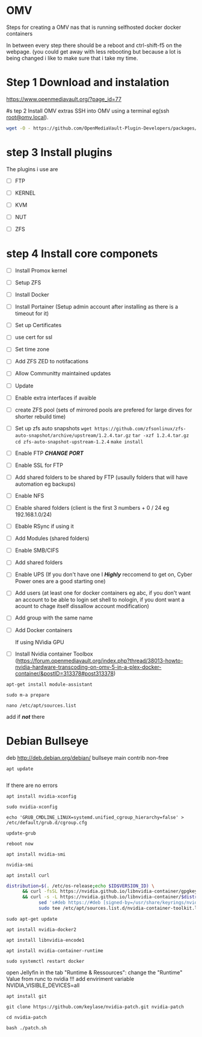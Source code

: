 # OMV
Steps for creating a OMV nas that is running selfhosted docker docker containers

In between every step there should be a reboot and ctrl-shift-f5 on the webpage.
(you could get away with less rebooting but because a lot is being changed i like to make sure that i take my time.


# Step 1 Download and instalation
https://www.openmediavault.org/?page_id=77

#s tep 2 Install OMV extras
SSH into OMV using a terminal eg(ssh root@omv.local).

```sh
wget -O - https://github.com/OpenMediaVault-Plugin-Developers/packages/raw/master/install | bash
```
# step 3 Install plugins
The plugins i use are

- [ ] FTP
- [ ] KERNEL
- [ ] KVM
- [ ] NUT
- [ ] ZFS


# step 4 Install core componets

- [ ] Install Promox kernel
- [ ] Setup ZFS
- [ ] Install Docker
- [ ] Install Portainer (Setup admin account after installing as there is a timeout for it)
- [ ] Set up Certificates
- [ ] use cert for ssl
- [ ] Set time zone
- [ ] Add ZFS ZED to notifacations
- [ ] Allow Communitty maintained updates
- [ ] Update
- [ ] Enable extra interfaces if avaible
- [ ] create ZFS pool (sets of mirrored pools are prefered for large dirves for shorter rebuild time)
- [ ] Set up zfs auto snapshots
    `wget https://github.com/zfsonlinux/zfs-auto-snapshot/archive/upstream/1.2.4.tar.gz`
    `tar -xzf 1.2.4.tar.gz`
    `cd zfs-auto-snapshot-upstream-1.2.4`
    `make install`
    
- [ ] Enable FTP ***CHANGE PORT***
- [ ] Enable SSL for FTP
- [ ] Add shared folders to be shared by FTP (usaully folders that will have automation eg backups)
- [ ] Enable NFS
- [ ] Enable shared folders (client is the first 3 numbers + 0 / 24 eg 192.168.1.0/24)
- [ ] Ebable RSync if using it
- [ ] Add Modules (shared folders)
- [ ] Enable SMB/CIFS
- [ ] Add shared folders

- [ ] Enable UPS (If you don't have one I ***Highly*** reccomend to get on, Cyber Power ones are a good starting one)

- [ ] Add users (at least one for docker containers eg abc, if you don't want an account to be able to login set shell to nologin, if you dont want a acount to chage itself dissallow account modification)
- [ ] Add group with the same name

- [ ] Add Docker containers



    If using NVidia GPU
- [ ] Install Nvidia container Toolbox (https://forum.openmediavault.org/index.php?thread/38013-howto-nvidia-hardware-transcoding-on-omv-5-in-a-plex-docker-container/&postID=313378#post313378)
```
apt-get install module-assistant
```
```
sudo m-a prepare
```
```
nano /etc/apt/sources.list
```
add if ***not*** there
# Debian Bullseye
deb http://deb.debian.org/debian/ bullseye main contrib non-free
```
apt update
```
```apt install nvidia-driver firmware-misc-nonfree
```
If there are no errors
```
apt install nvidia-xconfig
```
```
sudo nvidia-xconfig
```
```
echo 'GRUB_CMDLINE_LINUX=systemd.unified_cgroup_hierarchy=false' > /etc/default/grub.d/cgroup.cfg
```
```
update-grub
```
```
reboot now
```

```
apt install nvidia-smi
```
```
nvidia-smi
```
```
apt install curl
```
```sh
distribution=$(. /etc/os-release;echo $ID$VERSION_ID) \
      && curl -fsSL https://nvidia.github.io/libnvidia-container/gpgkey | sudo gpg --dearmor -o /usr/share/keyrings/nvidia-container-toolkit-keyring.gpg \
      && curl -s -L https://nvidia.github.io/libnvidia-container/$distribution/libnvidia-container.list | \
            sed 's#deb https://#deb [signed-by=/usr/share/keyrings/nvidia-container-toolkit-keyring.gpg] https://#g' | \
            sudo tee /etc/apt/sources.list.d/nvidia-container-toolkit.list
```
```
sudo apt-get update
```
```
apt install nvidia-docker2
```
```
apt install libnvidia-encode1
```
```
apt install nvidia-container-runtime
```
```
sudo systemctl restart docker
```
open Jellyfin
in the tab "Runtime & Ressources":
change the "Runtime" Value from runc to nvidia !!!
add enviriment variable
NVIDIA_VISIBLE_DEVICES=all
```
apt install git
```
```
git clone https://github.com/keylase/nvidia-patch.git nvidia-patch
```
```
cd nvidia-patch
```
```
bash ./patch.sh
```
